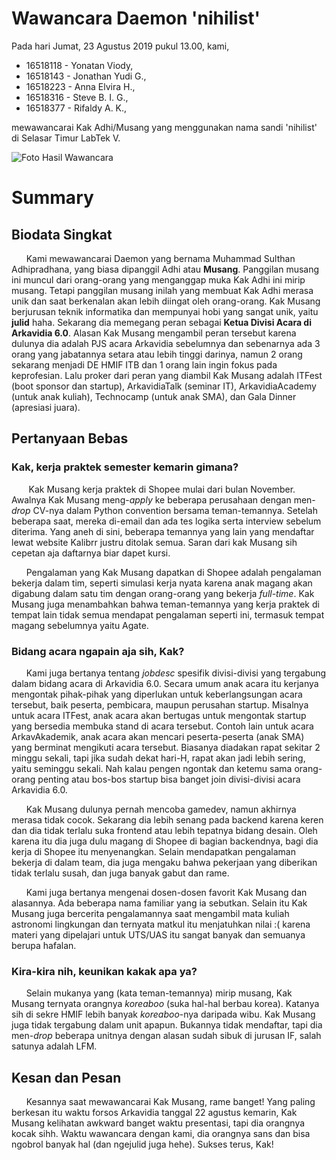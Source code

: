 
# Wawancara Daemon 'nihilist'
Pada hari Jumat, 23 Agustus 2019 pukul 13.00, kami,
- 16518118 - Yonatan Viody,
- 16518143 - Jonathan Yudi G.,
- 16518223 - Anna Elvira H.,
- 16518316 - Steve B. I. G.,
- 16518377 - Rifaldy A. K.,

mewawancarai Kak Adhi/Musang yang menggunakan nama sandi 'nihilist' di Selasar Timur LabTek V.

![Foto Hasil Wawancara](585864.jpg)

# Summary
## Biodata Singkat
&nbsp;&nbsp;&nbsp;&nbsp;&nbsp;&nbsp;Kami mewawancarai Daemon yang bernama Muhammad Sulthan Adhipradhana, yang biasa dipanggil Adhi atau **Musang**. Panggilan musang ini muncul dari orang-orang yang menganggap muka Kak Adhi ini mirip musang. Tetapi panggilan musang inilah yang membuat Kak Adhi merasa unik dan saat berkenalan akan lebih diingat oleh orang-orang. Kak Musang berjurusan teknik informatika dan mempunyai hobi yang sangat unik, yaitu **julid** haha. Sekarang dia memegang peran sebagai **Ketua Divisi Acara di Arkavidia 6.0**. Alasan Kak Musang mengambil peran tersebut karena dulunya dia adalah PJS acara Arkavidia sebelumnya dan sebenarnya ada 3 orang yang jabatannya setara atau lebih tinggi darinya, namun 2 orang sekarang menjadi DE HMIF ITB dan 1 orang lain ingin fokus pada keprofesian. Lalu proker dari peran yang diambil Kak Musang adalah ITFest (boot sponsor dan startup), ArkavidiaTalk (seminar IT), ArkavidiaAcademy (untuk anak kuliah), Technocamp (untuk anak SMA), dan Gala Dinner (apresiasi juara).


## Pertanyaan Bebas
### Kak, kerja praktek semester kemarin gimana?
&nbsp;&nbsp;&nbsp;&nbsp;&nbsp;&nbsp; Kak Musang kerja praktek di Shopee mulai dari bulan November. Awalnya Kak Musang meng-*apply* ke beberapa perusahaan dengan men-*drop* CV-nya dalam Python convention bersama teman-temannya. Setelah beberapa saat, mereka di-email dan ada tes logika serta interview sebelum diterima. Yang aneh di sini, beberapa temannya yang lain yang mendaftar lewat website Kalibrr justru ditolak semua. Saran dari kak Musang sih cepetan aja daftarnya biar dapet kursi.

&nbsp;&nbsp;&nbsp;&nbsp;&nbsp;&nbsp;Pengalaman yang Kak Musang dapatkan di Shopee adalah pengalaman bekerja dalam tim, seperti simulasi kerja nyata karena anak magang akan digabung dalam satu tim dengan orang-orang yang bekerja *full-time*. Kak Musang juga menambahkan bahwa teman-temannya yang kerja praktek di tempat lain tidak semua mendapat pengalaman seperti ini, termasuk tempat magang sebelumnya yaitu Agate.

### Bidang acara ngapain aja sih, Kak?
&nbsp;&nbsp;&nbsp;&nbsp;&nbsp;&nbsp;Kami juga bertanya tentang *jobdesc* spesifik divisi-divisi yang tergabung dalam bidang acara di Arkavidia 6.0. Secara umum anak acara itu kerjanya mengontak pihak-pihak yang diperlukan untuk keberlangsungan acara tersebut, baik peserta, pembicara, maupun perusahan startup. Misalnya untuk acara ITFest, anak acara akan bertugas untuk mengontak startup yang bersedia membuka stand di acara tersebut. Contoh lain untuk acara ArkavAkademik, anak acara akan mencari peserta-peserta (anak SMA) yang berminat mengikuti acara tersebut. Biasanya diadakan rapat sekitar 2 minggu sekali, tapi jika sudah dekat hari-H, rapat akan jadi lebih sering, yaitu seminggu sekali. Nah kalau pengen ngontak dan ketemu sama orang-orang penting atau bos-bos startup bisa banget join divisi-divisi acara Arkavidia 6.0.

&nbsp;&nbsp;&nbsp;&nbsp;&nbsp;&nbsp;Kak Musang dulunya pernah mencoba gamedev, namun akhirnya merasa tidak cocok. Sekarang dia lebih senang pada backend karena keren dan dia tidak terlalu suka frontend atau lebih tepatnya bidang desain. Oleh karena itu dia juga dulu magang di Shopee di bagian backendnya, bagi dia kerja di Shopee itu menyenangkan. Selain mendapatkan pengalaman bekerja di dalam team, dia juga mengaku bahwa pekerjaan yang diberikan tidak terlalu susah, dan juga banyak gabut dan rame.

&nbsp;&nbsp;&nbsp;&nbsp;&nbsp;&nbsp;Kami juga bertanya mengenai dosen-dosen favorit Kak Musang dan alasannya. Ada beberapa nama familiar yang ia sebutkan. Selain itu Kak Musang juga bercerita pengalamannya saat mengambil mata kuliah astronomi lingkungan dan ternyata matkul itu menjatuhkan nilai :( karena materi yang dipelajari untuk UTS/UAS itu sangat banyak dan semuanya berupa hafalan.

### Kira-kira nih, keunikan kakak apa ya?
&nbsp;&nbsp;&nbsp;&nbsp;&nbsp;&nbsp;Selain mukanya yang (kata teman-temannya) mirip musang, Kak Musang ternyata orangnya *koreaboo* (suka hal-hal berbau korea). Katanya sih di sekre HMIF lebih banyak *koreaboo*-nya daripada wibu. Kak Musang juga tidak tergabung dalam unit apapun. Bukannya tidak mendaftar, tapi dia men-*drop* beberapa unitnya dengan alasan sudah sibuk di jurusan IF, salah satunya adalah LFM.

## Kesan dan Pesan
&nbsp;&nbsp;&nbsp;&nbsp;&nbsp;&nbsp;Kesannya saat mewawancarai Kak Musang, rame banget! Yang paling berkesan itu waktu forsos Arkavidia tanggal 22 agustus kemarin, Kak Musang kelihatan awkward banget waktu presentasi, tapi dia orangnya kocak sihh. Waktu wawancara dengan kami, dia orangnya sans dan bisa ngobrol banyak hal (dan ngejulid juga hehe). Sukses terus, Kak!
